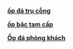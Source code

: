 <p><a href="http://dahoacuongvn.vn/hang-muc/mat-tien/thi-cong-op-da-hoa-cuong-granite-tru-cot-cong-nha.html"><strong>ốp đá trụ cỗng</strong></a></p>

<p><strong><a href="http://dahoacuongvn.vn/hang-muc/mat-tien/thi-cong-op-da-hoa-cuong-bac-tam-cap.html">ốp bậc tam cấp</a></strong></p>

<p><a href="http://dahoacuongvn.vn/hang-muc/phong-khach/op-lat-da-granite-trang-tri-phong-khach.html"><strong>Ốp đá phòng khách</strong></a></p>
